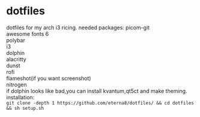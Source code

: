 # dotfiles
dotfiles for my arch i3 ricing.
needed packages:
picom-git                                                                                                                                  
awesome fonts 6                                                                                                                            
polybar                                                                                                                                    
i3                                                                                                                                         
dolphin                                                                                                                                    
alacritty                                                                                                                                  
dunst                                                                                                                                      
rofi                                                                                                                                       
flameshot(if you want screenshot)                                                                                                          
nitrogen                                                                                                                                   
if dolphin looks like bad,you can install kvantum,qt5ct and make theming.
installation:                                                                                                                            
```git clone -depth 1 https://github.com/eterna8/dotfiles/ && cd dotfiles && sh setup.sh```

